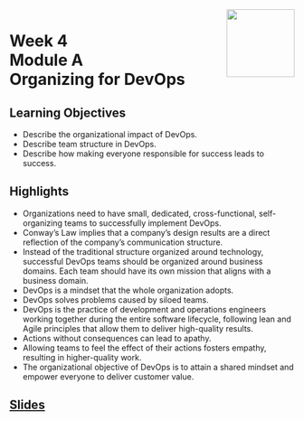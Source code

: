 <a href="../">
  <img src="/img/Introduction_to_DevOps_logo.png" width="120" align="right">
</a>

# Week 4 <br> Module A <br> Organizing for DevOps

## Learning Objectives
- Describe the organizational impact of DevOps.
- Describe team structure in DevOps.
- Describe how making everyone responsible for success leads to success.

## Highlights
- Organizations need to have small, dedicated, cross-functional, self-organizing teams to successfully implement DevOps. 
- Conway’s Law implies that a company’s design results are a direct reflection of the company’s communication structure. 
- Instead of the traditional structure organized around technology, successful DevOps teams should be organized around business domains. Each team should have its own mission that aligns with a business domain. 
- DevOps is a mindset that the whole organization adopts. 
- DevOps solves problems caused by siloed teams. 
- DevOps is the practice of development and operations engineers working together during the entire software lifecycle, following lean and Agile principles that allow them to deliver high-quality results. 
- Actions without consequences can lead to apathy. 
- Allowing teams to feel the effect of their actions fosters empathy, resulting in higher-quality work. 
- The organizational objective of DevOps is to attain a shared mindset and empower everyone to deliver customer value. 

## [Slides](./Sildes/README.md)
